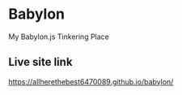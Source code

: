 # Babylon
My Babylon.js Tinkering Place

## Live site link
https://allherethebest6470089.github.io/babylon/
